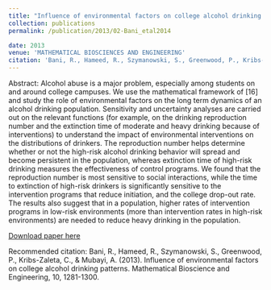 ```yaml
---
title: "Influence of environmental factors on college alcohol drinking patternss"
collection: publications
permalink: /publication/2013/02-Bani_etal2014

date: 2013
venue: 'MATHEMATICAL BIOSCIENCES AND ENGINEERING'
citation: 'Bani, R., Hameed, R., Szymanowski, S., Greenwood, P., Kribs-Zaleta, C., & Mubayi, A. (2013). Influence of environmental factors on college alcohol drinking patterns. Mathematical Bioscience and Engineering, 10, 1281-1300.'
---
```

Abstract: Alcohol abuse is a major problem, especially among students on and around college campuses. We use the mathematical framework of [16] and study the role of environmental factors on the long term dynamics of an alcohol drinking population. Sensitivity and uncertainty analyses are carried out on the relevant functions (for example, on the drinking reproduction number and the extinction time of moderate and heavy drinking because of interventions) to understand the impact of environmental interventions on the distributions of drinkers. The reproduction number helps determine whether or not the high-risk alcohol drinking behavior will spread and become persistent in the population, whereas extinction time of high-risk drinking measures the effectiveness of control programs. We found that the reproduction number is most sensitive to social interactions, while the time to extinction of high-risk drinkers is significantly sensitive to the intervention programs that reduce initiation, and the college drop-out rate. The results also suggest that in a population, higher rates of intervention programs in low-risk environments (more than intervention rates in high-risk environments) are needed to reduce heavy drinking in the population.

[Download paper here](https://www.researchgate.net/profile/Ridouan_Bani/publication/256455411_INFLUENCE_OF_ENVIRONMENTAL_FACTORS_ON_COLLEGE_ALCOHOL_DRINKING_PATTERNS/links/02e7e522bb118a0088000000/INFLUENCE-OF-ENVIRONMENTAL-FACTORS-ON-COLLEGE-ALCOHOL-DRINKING-PATTERNS.pdf)

Recommended citation: Bani, R., Hameed, R., Szymanowski, S., Greenwood, P., Kribs-Zaleta, C., & Mubayi, A. (2013). Influence of environmental factors on college alcohol drinking patterns. Mathematical Bioscience and Engineering, 10, 1281-1300.
